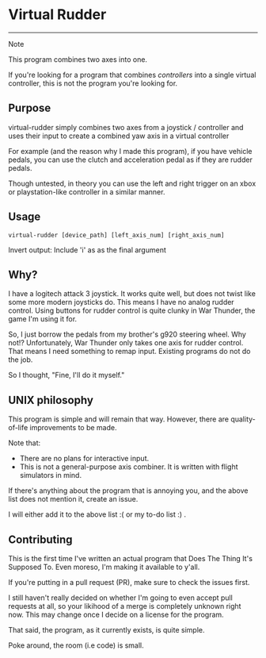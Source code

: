 # Virtual Rudder

---

> [!note]
> This program combines two axes into one.
> 
> If you're looking for a program that combines *controllers*
> into a single virtual controller, this is not the program
> you're looking for.

## Purpose

virtual-rudder simply combines two axes from a joystick / controller
and uses their input to create a combined yaw axis in a virtual controller

For example (and the reason why I made this program), if you have vehicle pedals, 
you can use the clutch and acceleration pedal as if they are rudder pedals.

Though untested, in theory you can use the left and right trigger on an xbox or playstation-like
controller in a similar manner.

## Usage

``virtual-rudder [device_path] [left_axis_num] [right_axis_num]``

Invert output: Include 'i' as as the final argument

## Why?

I have a logitech attack 3 joystick. It works quite well, but does not twist like 
some more modern joysticks do. This means I have no analog rudder control. Using buttons
for rudder control is quite clunky in War Thunder, the game I'm using it for.

So, I just borrow the pedals from my brother's g920 steering wheel. Why not!?
Unfortunately, War Thunder only takes one axis for rudder control. That 
means I need something to remap input. Existing programs do not do the job.

So I thought, "Fine, I'll do it myself."

## UNIX philosophy

This program is simple and will remain that way.
However, there are quality-of-life improvements
to be made.

Note that:

- There are no plans for interactive input.
- This is not a general-purpose axis combiner. It is written with flight simulators in mind.

If there's anything about the program that is annoying you, and the above list does not mention it, create an issue.

I will either add it to the above list :( or my to-do list :) .

## Contributing

This is the first time I've written an actual program that Does The Thing It's Supposed To.
Even moreso, I'm making it available to y'all.

If you're putting in a pull request (PR), make sure to check the issues first.

I still haven't really decided on whether I'm going to even accept pull requests at all, so your
likihood of a merge is completely unknown right now. This may change once I decide on a license for the program.

That said, the program, as it currently exists, is quite simple.

Poke around, the room (i.e code) is small.
